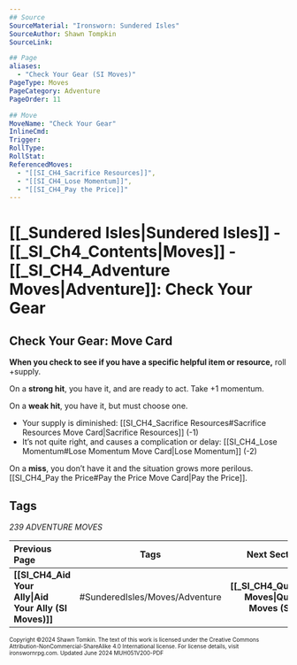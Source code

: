 ```yaml
---
## Source
SourceMaterial: "Ironsworn: Sundered Isles"
SourceAuthor: Shawn Tompkin
SourceLink: 

## Page
aliases: 
  - "Check Your Gear (SI Moves)"
PageType: Moves
PageCategory: Adventure
PageOrder: 11

## Move
MoveName: "Check Your Gear"
InlineCmd: 
Trigger: 
RollType: 
RollStat: 
ReferencedMoves:
  - "[[SI_CH4_Sacrifice Resources]]",
  - "[[SI_CH4_Lose Momentum]]",
  - "[[SI_CH4_Pay the Price]]"
---
```

# [[_Sundered Isles|Sundered Isles]] - [[_SI_Ch4_Contents|Moves]] - [[_SI_CH4_Adventure Moves|Adventure]]: Check Your Gear
## Check Your Gear: Move Card
**When you check to see if you have a specific helpful item or resource,** roll +supply.

On a **strong hit**, you have it, and are ready to act. Take +1 momentum.

On a **weak hit**, you have it, but must choose one.
- Your supply is diminished: [[SI_CH4_Sacrifice Resources#Sacrifice Resources Move Card|Sacrifice Resources]] (-1)
- It’s not quite right, and causes a complication or delay: [[SI_CH4_Lose Momentum#Lose Momentum Move Card|Lose Momentum]] (-2)

On a **miss**, you don’t have it and the situation grows more perilous. [[SI_CH4_Pay the Price#Pay the Price Move Card|Pay the Price]].

## Tags
*239 ADVENTURE MOVES*

| Previous Page | Tags | Next Section |
| :--- | :---: | ---: |
| **[[SI_CH4_Aid Your Ally\|Aid Your Ally (SI Moves)]]** | #SunderedIsles/Moves/Adventure | **[[_SI_CH4_Quest Moves\|Quest Moves (SI)]]** |

<font size=-2>Copyright ©2024 Shawn Tomkin. The text of this work is licensed under the Creative Commons Attribution-NonCommercial-ShareAlike 4.0 International license. For license details, visit ironswornrpg.com. Updated June 2024 MUH051V200-PDF</font>